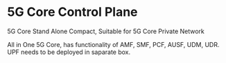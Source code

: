 # 5G Core Control Plane

5G Core Stand Alone Compact, Suitable for 5G Core Private Network

All in One 5G Core, has functionality of AMF, SMF, PCF, AUSF, UDM, UDR.
UPF needs to be deployed in saparate box.




